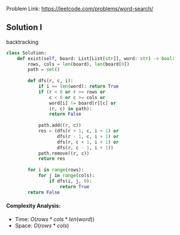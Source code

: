 Problem Link: https://leetcode.com/problems/word-search/

## Solution I
backtracking

```python
class Solution:
    def exist(self, board: List[List[str]], word: str) -> bool:
        rows, cols = len(board), len(board[0])
        path = set()
        
        def dfs(r, c, i):
            if i == len(word): return True
            if (r < 0 or r >= rows or 
                c < 0 or c >= cols or 
                word[i] != board[r][c] or 
                (r, c) in path):
                return False
            
            path.add((r, c))
            res = (dfs(r + 1, c, i + 1) or
                   dfs(r - 1, c, i + 1) or
                   dfs(r, c + 1, i + 1) or
                   dfs(r, c - 1, i + 1))
            path.remove((r, c))
            return res
        
        for i in range(rows):
            for j in range(cols):
                if dfs(i, j, 0):
                    return True
        return False
```

#### Complexity Analysis:
- Time: $O(rows * cols * len(word))$
- Space: $O(rows * cols)$